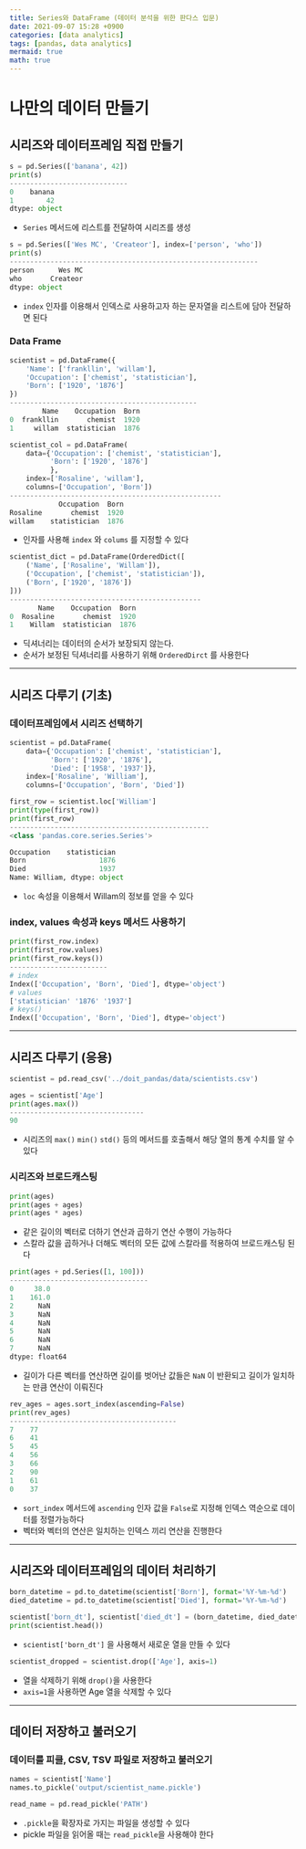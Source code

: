 ```yaml
---
title: Series와 DataFrame (데이터 분석을 위한 판다스 입문)
date: 2021-09-07 15:28 +0900
categories: [data analytics]
tags: [pandas, data analytics]
mermaid: true
math: true
---
```


# 나만의 데이터 만들기

## 시리즈와 데이터프레임 직접 만들기

```python
s = pd.Series(['banana', 42])
print(s)
-----------------------------
0    banana
1        42
dtype: object
```

- `Series` 메서드에 리스트를 전달하여 시리즈를 생성

```python
s = pd.Series(['Wes MC', 'Createor'], index=['person', 'who'])
print(s)
-------------------------------------------------------------
person      Wes MC
who       Createor
dtype: object
```

- `index` 인자를 이용해서 인덱스로 사용하고자 하는 문자열을 리스트에 담아 전달하면 된다

### Data Frame

```python
scientist = pd.DataFrame({
    'Name': ['frankllin', 'willam'],
    'Occupation': ['chemist', 'statistician'],
    'Born': ['1920', '1876']
})
----------------------------------------------
        Name    Occupation  Born
0  frankllin       chemist  1920
1     willam  statistician  1876
```

```python
scientist_col = pd.DataFrame(
    data={'Occupation': ['chemist', 'statistician'],
          'Born': ['1920', '1876']
          },
    index=['Rosaline', 'willam'],
    columns=['Occupation', 'Born'])
----------------------------------------------------
            Occupation  Born
Rosaline       chemist  1920
willam    statistician  1876
```

- 인자를 사용해 `index` 와 `colums` 를 지정할 수 있다

```python
scientist_dict = pd.DataFrame(OrderedDict([
    ('Name', ['Rosaline', 'Willam']),
    ('Occupation', ['chemist', 'statistician']),
    ('Born', ['1920', '1876'])
]))
-----------------------------------------------
       Name    Occupation  Born
0  Rosaline       chemist  1920
1    Willam  statistician  1876
```

- 딕셔너리는 데이터의 순서가 보장되지 않는다.
- 순서가 보정된 딕셔너리를 사용하기 위해 `OrderedDirct` 를 사용한다

---

## 시리즈 다루기 (기초)

### 데이터프레임에서 시리즈 선택하기

```python
scientist = pd.DataFrame(
    data={'Occupation': ['chemist', 'statistician'],
          'Born': ['1920', '1876'],
          'Died': ['1958', '1937']},
    index=['Rosaline', 'William'],
    columns=['Occupation', 'Born', 'Died'])

first_row = scientist.loc['William']
print(type(first_row))
print(first_row)
-------------------------------------------------
<class 'pandas.core.series.Series'>

Occupation    statistician
Born                  1876
Died                  1937
Name: William, dtype: object
```

- `loc` 속성을 이용해서 Willam의 정보를 얻을 수 있다

### index, values 속성과 keys 메서드 사용하기

```python
print(first_row.index)
print(first_row.values)
print(first_row.keys())
------------------------
# index
Index(['Occupation', 'Born', 'Died'], dtype='object')
# values
['statistician' '1876' '1937']
# keys()
Index(['Occupation', 'Born', 'Died'], dtype='object')
```

---

## 시리즈 다루기 (응용)

```python
scientist = pd.read_csv('../doit_pandas/data/scientists.csv')

ages = scientist['Age']
print(ages.max())
---------------------------------
90
```

- 시리즈의 `max()` `min()` `std()` 등의 메서드를 호출해서 해당 열의 통계 수치를 알 수 있다

### 시리즈와 브로드캐스팅

```python
print(ages)
print(ages + ages)
print(ages * ages)
```

- 같은 길이의 벡터로 더하기 연산과 곱하기 연산 수행이 가능하다
- 스칼라 값을 곱하거나 더해도 벡터의 모든 값에 스칼라를 적용하여 브로드캐스팅 된다

```python
print(ages + pd.Series([1, 100]))
----------------------------------
0     38.0
1    161.0
2      NaN
3      NaN
4      NaN
5      NaN
6      NaN
7      NaN
dtype: float64
```

- 길이가 다른 벡터를 연산하면 길이를 벗어난 값들은 `NaN` 이 반환되고 길이가 일치하는 만큼 연산이 이뤄진다

```python
rev_ages = ages.sort_index(ascending=False)
print(rev_ages)
-----------------------------------------
7    77
6    41
5    45
4    56
3    66
2    90
1    61
0    37
```

- `sort_index` 메서드에 `ascending` 인자 값을 `False`로 지정해 인덱스 역순으로 데이터를 정렬가능하다
- 벡터와 벡터의 연산은 일치하는 인덱스 끼리 연산을 진행한다

---

## 시리즈와 데이터프레임의 데이터 처리하기

```python
born_datetime = pd.to_datetime(scientist['Born'], format='%Y-%m-%d')
died_datetime = pd.to_datetime(scientist['Died'], format='%Y-%m-%d')

scientist['born_dt'], scientist['died_dt'] = (born_datetime, died_datetime)
print(scientist.head())
```

- `scientist['born_dt']` 을 사용해서 새로운 열을 만들 수 있다

```python
scientist_dropped = scientist.drop(['Age'], axis=1)
```

- 열을 삭제하기 위해 `drop()`을 사용한다
- `axis=1`을 사용하면 Age 열을 삭제할 수 있다

---

## 데이터 저장하고 불러오기

### 데이터를 피클, CSV, TSV 파일로 저장하고 불러오기

```python
names = scientist['Name']
names.to_pickle('output/scientist_name.pickle')

read_name = pd.read_pickle('PATH')
```

- `.pickle`을 확장자로 가지는 파일을 생성할 수 있다
- pickle 파일을 읽어올 때는 `read_pickle`을 사용해야 한다
